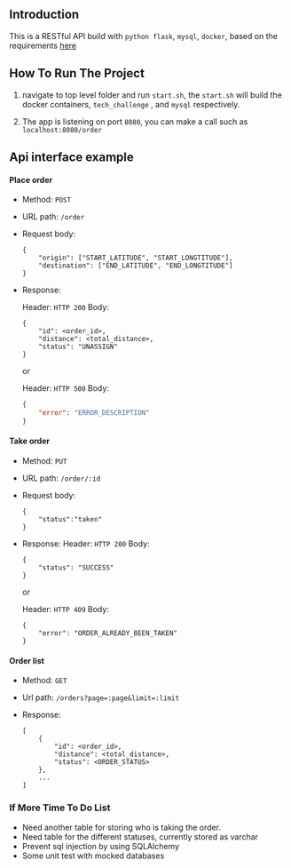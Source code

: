 ## Introduction
This is a RESTful API build with `python flask`, `mysql`, `docker`, based on the requirements 
[here](https://github.com/lalamove/challenge-2018/blob/master/backend.md)

## How To Run The Project
1. navigate to top level folder and run `start.sh`, the `start.sh` will build the docker containers, `tech_challenge` , and `mysql` respectively.

2. The app is listening on port `8080`, you can make a call such as 
`localhost:8080/order`

## Api interface example

#### Place order

  - Method: `POST`
  - URL path: `/order`
  - Request body:

    ```
    {
        "origin": ["START_LATITUDE", "START_LONGTITUDE"],
        "destination": ["END_LATITUDE", "END_LONGTITUDE"]
    }
    ```

  - Response:

    Header: `HTTP 200`
    Body:
      ```
      {
          "id": <order_id>,
          "distance": <total_distance>,
          "status": "UNASSIGN"
      }
      ```
    or 
    
    Header: `HTTP 500`
    Body:
      ```json
      {
          "error": "ERROR_DESCRIPTION"
      }
      ```

#### Take order

  - Method: `PUT`
  - URL path: `/order/:id`
  - Request body:
    ```
    {
        "status":"taken"
    }
    ```
  - Response:
    Header: `HTTP 200`
    Body:
      ```
      {
          "status": "SUCCESS"
      }
      ```
    or
    
    Header: `HTTP 409`
    Body:
      ```
      {
          "error": "ORDER_ALREADY_BEEN_TAKEN"
      }
      ```

#### Order list

  - Method: `GET`
  - Url path: `/orders?page=:page&limit=:limit`
  - Response:

    ```
    [
        {
            "id": <order_id>,
            "distance": <total_distance>,
            "status": <ORDER_STATUS>
        },
        ...
    ]
    ```


### If More Time To Do List
- Need another table for storing who is taking the order.
- Need table for the different statuses, currently stored as varchar
- Prevent sql injection by using SQLAlchemy
- Some unit test with mocked databases
 

